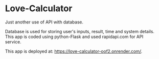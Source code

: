 # Love-Calculator
Just another use of API with database.

Database is used for storing user's inputs, result, time and system details.
This app is coded using python-Flask and used rapidapi.com for API service.

This app is deployed at: https://love-calculator-oof2.onrender.com/.
